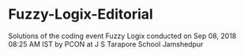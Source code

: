# Fuzzy-Logix-Editorial
Solutions of the coding event Fuzzy Logix conducted on Sep 08, 2018 08:25 AM IST by PCON at J S Tarapore School Jamshedpur
